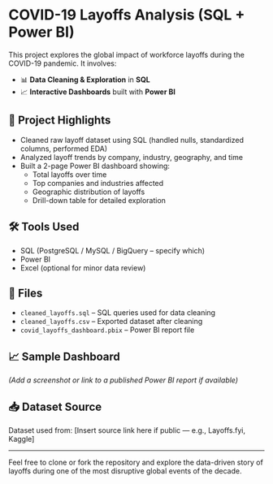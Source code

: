 # COVID-19 Layoffs Analysis (SQL + Power BI)

This project explores the global impact of workforce layoffs during the COVID-19 pandemic. It involves:

- 📊 **Data Cleaning & Exploration** in **SQL**
- 📈 **Interactive Dashboards** built with **Power BI**

## 📌 Project Highlights
- Cleaned raw layoff dataset using SQL (handled nulls, standardized columns, performed EDA)
- Analyzed layoff trends by company, industry, geography, and time
- Built a 2-page Power BI dashboard showing:
  - Total layoffs over time
  - Top companies and industries affected
  - Geographic distribution of layoffs
  - Drill-down table for detailed exploration

## 🛠 Tools Used
- SQL (PostgreSQL / MySQL / BigQuery – specify which)
- Power BI
- Excel (optional for minor data review)

## 📂 Files
- `cleaned_layoffs.sql` – SQL queries used for data cleaning
- `cleaned_layoffs.csv` – Exported dataset after cleaning
- `covid_layoffs_dashboard.pbix` – Power BI report file

## 📈 Sample Dashboard
*(Add a screenshot or link to a published Power BI report if available)*

## 📥 Dataset Source
Dataset used from: [Insert source link here if public — e.g., Layoffs.fyi, Kaggle]

---

Feel free to clone or fork the repository and explore the data-driven story of layoffs during one of the most disruptive global events of the decade.

